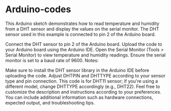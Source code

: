 # Arduino-codes
This Arduino sketch demonstrates how to read temperature and humidity from a DHT sensor and display the values on the serial monitor. The DHT sensor used in this example is connected to pin 2 of the Arduino board.

Connect the DHT sensor to pin 2 of the Arduino board.
Upload the code to your Arduino board using the Arduino IDE.
Open the Serial Monitor (Tools > Serial Monitor) to view temperature and humidity readings.
Ensure the serial monitor is set to a baud rate of 9600.
Notes:

Make sure to install the DHT sensor library in the Arduino IDE before uploading the code.
Adjust DHTPIN and DHTTYPE according to your sensor type and pin connection.
This code is for DHT11 sensor; if you're using a different model, change DHTTYPE accordingly (e.g., DHT22).
Feel free to customize the description and instructions according to your preferences. You can include additional information such as hardware connections, expected output, and troubleshooting tips.





